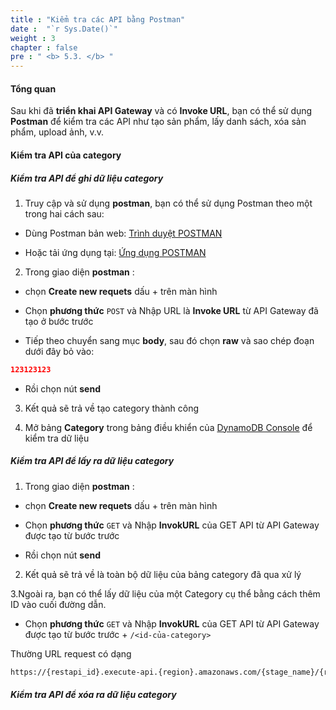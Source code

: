 ```yaml
---
title : "Kiểm tra các API bằng Postman"
date :  "`r Sys.Date()`" 
weight : 3
chapter : false
pre : " <b> 5.3. </b> "
---
```


#### Tổng quan

Sau khi đã **triển khai API Gateway** và có **Invoke URL**, bạn có thể sử dụng **Postman** để kiểm tra các API như tạo sản phẩm, lấy danh sách, xóa sản phẩm, upload ảnh, v.v.

#### Kiểm tra API của category

##### **Kiểm tra API để ghi dữ liệu category**

1. Truy cập và sử dụng **postman**, bạn có thể sử dụng Postman theo một trong hai cách sau:
- Dùng Postman bản web: [Trình duyệt POSTMAN](https://www.postman.com)  

- Hoặc tải ứng dụng tại: [Ứng dụng POSTMAN](https://www.postman.com/downloads/)

2. Trong giao diện **postman** :

- chọn **Create new requets** dấu + trên màn hình

- Chọn **phương thức** `POST` và Nhập URL là **Invoke URL** từ API Gateway đã tạo ở bước trước

- Tiếp theo chuyển sang mục **body**, sau đó chọn **raw** và sao chép đoạn dưới đây bỏ vào:

```json
123123123
```

- Rồi chọn nút **send**

3. Kết quả sẽ trả về tạo category thành công

4. Mở bảng **Category** trong bảng điều khiển của [DynamoDB Console](https://console.aws.amazon.com/dynamodb/home) để kiểm tra dữ liệu


##### **Kiểm tra API để lấy ra dữ liệu category**

1. Trong giao diện **postman** :

- chọn **Create new requets** dấu + trên màn hình

- Chọn **phương thức** `GET` và Nhập **InvokURL** của GET API từ API Gateway được tạo từ bước trước

- Rồi chọn nút **send**

2. Kết quả sẽ trả về là toàn bộ dữ liệu của bảng category đã qua xử lý


3.Ngoài ra, bạn có thể lấy dữ liệu của một Category cụ thể bằng cách thêm ID vào cuối đường dẫn.

- Chọn **phương thức** `GET` và Nhập **InvokURL** của GET API từ API Gateway được tạo từ bước trước + `/<id-của-category>`

Thường URL request có dạng 
```bash
https://{restapi_id}.execute-api.{region}.amazonaws.com/{stage_name}/{resource_path}/{id-category}
```

##### **Kiểm tra API để xóa ra dữ liệu category**




